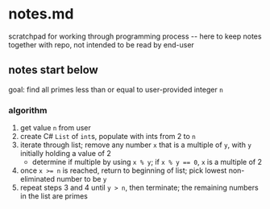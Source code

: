 # notes.md

scratchpad for working through programming process -- here to keep notes 
together with repo, not intended to be read by end-user

## notes start below

goal: find all primes less than or equal to user-provided integer `n`

### algorithm

1. get value `n` from user
2. create C# `List` of `int`s, populate with ints from 2 to `n`
3. iterate through list; remove any number `x` that is a multiple of `y`, with `y` initially holding a value of 2
    - determine if multiple by using `x % y`; if `x % y == 0`, `x` is a multiple of 2
4. once `x >= n` is reached, return to beginning of list; pick lowest 
non-eliminated number to be `y`
5. repeat steps 3 and 4 until `y > n`, then terminate; the remaining numbers in the list are primes

